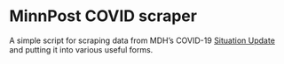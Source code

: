 # MinnPost COVID scraper

A simple script for scraping data from MDH’s COVID-19 [Situation Update](https://www.health.state.mn.us/diseases/coronavirus/situation.html) and 
putting it into various useful forms.